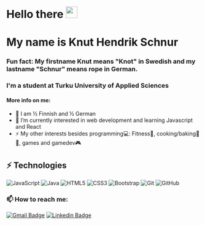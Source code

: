 
# Hello there <img src="https://raw.githubusercontent.com/KnutHendrikS/KnutHendrikS/master/wave.gif" width="30px">
# My name is Knut Hendrik Schnur

### Fun fact: My firstname Knut means "Knot" in Swedish and my lastname "Schnur" means rope in German.

### I'm a student at Turku University of Applied Sciences
#### More info on me:
- 👦 I am ½ Finnish and ½ German
- 🌱 I’m currently interested in web development and learning Javascript and React
- ⚡ My other interests besides programming💻: Fitness💪, cooking/baking🍓🥙, games and gamedev🎮

## ⚡ Technologies

![JavaScript](https://img.shields.io/badge/-JavaScript-black?style=flat-square&logo=javascript)
![Java](https://img.shields.io/badge/-java-E34A86?style=flat-square&logo=java)
![HTML5](https://img.shields.io/badge/-HTML5-E34F26?style=flat-square&logo=html5&logoColor=white)
![CSS3](https://img.shields.io/badge/-CSS3-1572B6?style=flat-square&logo=css3)
![Bootstrap](https://img.shields.io/badge/-Bootstrap-563D7C?style=flat-square&logo=bootstrap)
![Git](https://img.shields.io/badge/-Git-black?style=flat-square&logo=git)
![GitHub](https://img.shields.io/badge/-GitHub-181717?style=flat-square&logo=github)

### 📫 How to reach me:
[![Gmail Badge](https://img.shields.io/badge/hendrik.schnur16@gmail.com-c14438?style=flat-square&logo=Gmail&logoColor=white&link=mailto:hendrik.schnur16@gmail.com)](mailto:hendrik.schnur16@gmail.com)
[![Linkedin Badge](https://img.shields.io/badge/-KnutHendrikSchnur-blue?style=flat-square&logo=Linkedin&logoColor=white&link=https://www.linkedin.com/in/knut-hendrik-schnur/)](https://www.linkedin.com/in/knut-hendrik-schnur/)
